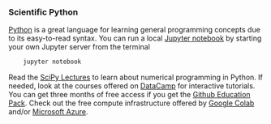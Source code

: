 
### Scientific Python

[Python](https://www.grahamwheeler.com/posts/python-crash-course.html) is a great language for learning general programming concepts due to its easy-to-read syntax. You can run a local [Jupyter notebook](https://jupyter.org/) by starting your own Jupyter server from the terminal

```bash
    jupyter notebook
```
Read the [SciPy Lectures](http://www.scipy-lectures.org) to learn about numerical programming in Python. If needed, look at the courses offered on [DataCamp](https://www.datacamp.com) for interactive tutorials. You can get three months of free access if you get the [Github Education Pack](https://education.github.com/pack). Check out the free compute infrastructure offered by [Google Colab](https://colab.research.google.com/) and/or [Microsoft Azure](https://notebooks.azure.com). 